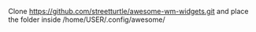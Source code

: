 Clone https://github.com/streetturtle/awesome-wm-widgets.git and place the folder inside /home/USER/.config/awesome/
